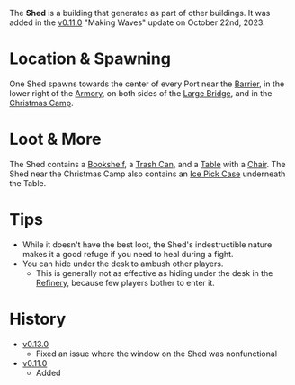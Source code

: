 The **Shed** is a building that generates as part of other buildings. It was added in the [v0.11.0](https://github.com/HasangerGames/suroi/releases/tag/v0.11.0) "Making Waves" update on October 22nd, 2023.

# Location & Spawning

One Shed spawns towards the center of every Port near the [Barrier](/obstacles/barrier), in the lower right of the [Armory](/buildings/armory), on both sides of the [Large Bridge](/buildings/large_bridge), and in the [Christmas Camp](/buildings/christmas_camp).

# Loot & More

The Shed contains a [Bookshelf](/obstacles/bookshelf), a [Trash Can](/obstacles/trash_can), and a [Table](/obstacles/table) with a [Chair](/obstacles/chair). The Shed near the Christmas Camp also contains an [Ice Pick Case](/obstacles/ice_pick_case) underneath the Table.
# Tips

- While it doesn't have the best loot, the Shed's indestructible nature makes it a good refuge if you need to heal during a fight.
- You can hide under the desk to ambush other players.
  - This is generally not as effective as hiding under the desk in the [Refinery](/buildings/refinery), because few players bother to enter it.

# History

- [v0.13.0](https://github.com/HasangerGames/suroi/releases/tag/v0.13.0)
  - Fixed an issue where the window on the Shed was nonfunctional
- [v0.11.0](https://github.com/HasangerGames/suroi/releases/tag/v0.11.0)
  - Added
